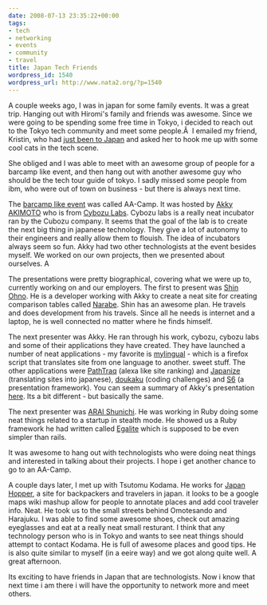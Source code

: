 ```yaml
---
date: 2008-07-13 23:35:22+00:00
tags:
- tech
- networking
- events
- community
- travel
title: Japan Tech Friends
wordpress_id: 1540
wordpress_url: http://www.nata2.org/?p=1540
---
```


A couple weeks ago, I was in japan for some family events. It was a great trip. Hanging out with Hiromi's family and friends was awesome. Since we were going to be spending some free time in Tokyo, i decided to reach out to the Tokyo tech community and meet some people.Â  I emailed my friend, Kristin, who had <a href="http://kristenicole2.wordpress.com/2008/05/28/day-2-in-tokyo-still-afraid-of-heights/">just been to Japan</a> and asked her to hook me up with some cool cats in the tech scene.

She obliged and I was able to meet with an awesome group of people for a barcamp like event, and then hang out with another awesome guy who should be the tech tour guide of tokyo. I sadly missed some people from ibm, who were out of town on business - but there is always next time.

The <a href="http://akimoto.jp/blog/2008/06/21/aa-camp3%E6%97%A5%E9%80%A3%E7%B6%9A%E9%96%8B%E5%82%AC/">barcamp like event</a> was called AA-Camp. It was hosted by <a href="http://akimoto.jp">Akky AKIMOTO</a> who is from <a href="http://labs.cybozu.co.jp/en/">Cybozu Labs</a>. Cybozu labs is a really neat incubator ran by the Cubozu company. It seems that the goal of the lab is to create the next big thing in japanese technology. They give a lot of autonomy to their engineers and really allow them to flouish. The idea of incubators always seem so fun. Akky had two other technologists at the event besides myself. We worked on our own projects, then we presented about ourselves. A

The presentations were pretty biographical, covering what we were up to, currently working on and our employers. The first to present was <a href="http://www.ganchiku.com/">Shin Ohno</a>. He is a developer working with Akky to create a neat site for creating comparison tables called <a href="http://narabe.com/">Narabe</a>. Shin has an awesome plan. He travels and does development from his travels. Since all he needs is internet and a laptop, he is well connected no matter where he finds himself.

The next presenter was Akky. He ran through his work, cybozu, cybozu labs and some of their applications they have created. They have launched a number of neat applications - my favorite is <a href="http://mylingual.net/">mylingual</a> - which is a firefox script that translates site from one language to another. sweet stuff. The other applications were <a href="http://pathtraq.com/">PathTraq</a> (alexa like site ranking) and <a href="http://japanize.31tools.com/">Japanize</a> (translating sites into japanese), <a href="http://ja.doukaku.org/lang/">doukaku</a> (coding challenges) and <a href="http://amachang.art-code.org/pr/">S6</a> (a presentation framework). You can seem a summary of Akky's presentation <a href="http://asiajin.com/blog/2008/05/16/tokyo2point0-event-cybozu-labs-and-phishing-web-20-security/">here</a>. Its a bit different - but basically the same.

The next presenter was <a href="http://mellowtone.co.jp/">ARAI Shunichi</a>. He was working in Ruby doing some neat things related to a startup in stealth mode. He showed us a Ruby framework he had written called <a href="http://code.google.com/p/egalite/">Egalite</a> which is supposed to be even simpler than rails.

It was awesome to hang out with technologists who were doing neat things and interested in talking about their projects. I hope i get another chance to go to an AA-Camp.

A couple days later, I met up with Tsutomu Kodama. He works for <a href="http://japan-hopper.com">Japan Hopper</a>, a site for backpackers and travelers in japan. it looks to be a google maps wiki mashup allow for people to annotate places and add cool traveler info. Neat. He took us to the small streets behind Omotesando and Harajuku. I was able to find some awesome shoes, check out amazing eyeglasses and eat at a really neat small resturant. I think that any technology person who is in Tokyo and wants to see neat things should attempt to contact Kodama. He is full of awesome places and good tips. He is also quite similar to myself (in a eeire way) and we got along quite well. A great afternoon.

Its exciting to have friends in Japan that are technologists. Now i know that next time i am there i will have the opportunity to network more and meet others.